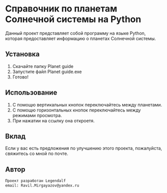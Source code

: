<h1>Справочник по планетам Солнечной системы на Python</h1>

Данный проект представляет собой программу на языке Python, которая предоставляет информацию о планетах Солнечной системы.

<h2>Установка</h2>

1. Скачайте папку Planet guide <br/>
2. Запустите файл Planet guide.exe<br/>
3. Готово!<br/>

## Использование

1. С помощю вертикальных кнопок переключайтесь между планетами.<br/>
2. С помощю горизонтальных кнопок переключайтесь между режимами просмотра.<br/>
3. При нажатии на ссылку она откроетя.<br/>
## Вклад

Если у вас есть предложения по улучшению этого проекта, пожалуйста, свяжитесь со мной по почте.

## Автор
```bash
Проект разработан Legendalf 
email: Ravil.Mirgayazov@yandex.ru
```
